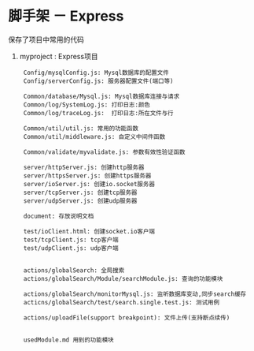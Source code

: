 # 脚手架 － Express
保存了项目中常用的代码

1. myproject : Express项目

        Config/mysqlConfig.js: Mysql数据库的配置文件
        Config/serverConfig.js: 服务器配置文件(端口等)

        Common/database/Mysql.js: Mysql数据库连接与请求
        Common/log/SystemLog.js: 打印日志:颜色
        Common/log/traceLog.js:  打印日志:所在文件与行

        Common/util/util.js: 常用的功能函数
        Common/util/middleware.js: 自定义中间件函数

        Common/validate/myvalidate.js: 参数有效性验证函数

        server/httpServer.js: 创建http服务器
        server/httpsServer.js: 创建https服务器
        server/ioServer.js: 创建io.socket服务器
        server/tcpServer.js: 创建tcp服务器
        server/udpServer.js: 创建udp服务器

        document: 存放说明文档

        test/ioClient.html: 创建socket.io客户端
        test/tcpClient.js: tcp客户端
        test/udpClient.js: udp客户端


        actions/globalSearch: 全局搜索
        actions/globalSearch/Module/searchModule.js: 查询的功能模块

        actions/globalSearch/monitorMysql.js: 监听数据库变动,同步search缓存
        acticns/globalSearch/test/search.single.test.js: 测试用例

        actions/uploadFile(support breakpoint): 文件上传(支持断点续传)


        usedModule.md 用到的功能模块

